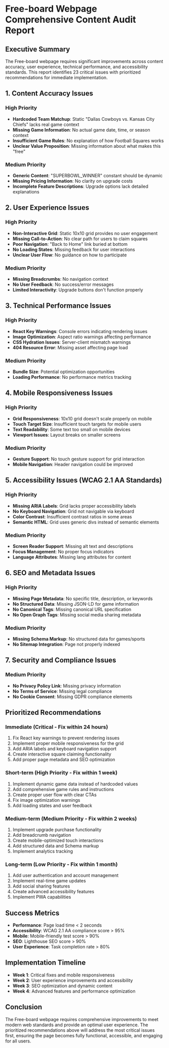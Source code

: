 # Free-board Webpage Comprehensive Content Audit Report

## Executive Summary

The Free-board webpage requires significant improvements across content accuracy, user experience, technical performance, and accessibility standards. This report identifies 23 critical issues with prioritized recommendations for immediate implementation.

## 1. Content Accuracy Issues

### High Priority

- **Hardcoded Team Matchup**: Static "Dallas Cowboys vs. Kansas City Chiefs" lacks real game context
- **Missing Game Information**: No actual game date, time, or season context
- **Insufficient Game Rules**: No explanation of how Football Squares works
- **Unclear Value Proposition**: Missing information about what makes this "free"

### Medium Priority

- **Generic Content**: "SUPERBOWL_WINNER" constant should be dynamic
- **Missing Pricing Information**: No clarity on upgrade costs
- **Incomplete Feature Descriptions**: Upgrade options lack detailed explanations

## 2. User Experience Issues

### High Priority

- **Non-Interactive Grid**: Static 10x10 grid provides no user engagement
- **Missing Call-to-Action**: No clear path for users to claim squares
- **Poor Navigation**: "Back to Home" link buried at bottom
- **No Loading States**: Missing feedback for user interactions
- **Unclear User Flow**: No guidance on how to participate

### Medium Priority

- **Missing Breadcrumbs**: No navigation context
- **No User Feedback**: No success/error messages
- **Limited Interactivity**: Upgrade buttons don't function properly

## 3. Technical Performance Issues

### High Priority

- **React Key Warnings**: Console errors indicating rendering issues
- **Image Optimization**: Aspect ratio warnings affecting performance
- **CSS Hydration Issues**: Server-client mismatch warnings
- **404 Resource Error**: Missing asset affecting page load

### Medium Priority

- **Bundle Size**: Potential optimization opportunities
- **Loading Performance**: No performance metrics tracking

## 4. Mobile Responsiveness Issues

### High Priority

- **Grid Responsiveness**: 10x10 grid doesn't scale properly on mobile
- **Touch Target Size**: Insufficient touch targets for mobile users
- **Text Readability**: Some text too small on mobile devices
- **Viewport Issues**: Layout breaks on smaller screens

### Medium Priority

- **Gesture Support**: No touch gesture support for grid interaction
- **Mobile Navigation**: Header navigation could be improved

## 5. Accessibility Issues (WCAG 2.1 AA Standards)

### High Priority

- **Missing ARIA Labels**: Grid lacks proper accessibility labels
- **No Keyboard Navigation**: Grid not navigable via keyboard
- **Color Contrast**: Insufficient contrast ratios in some areas
- **Semantic HTML**: Grid uses generic divs instead of semantic elements

### Medium Priority

- **Screen Reader Support**: Missing alt text and descriptions
- **Focus Management**: No proper focus indicators
- **Language Attributes**: Missing lang attributes for content

## 6. SEO and Metadata Issues

### High Priority

- **Missing Page Metadata**: No specific title, description, or keywords
- **No Structured Data**: Missing JSON-LD for game information
- **No Canonical Tags**: Missing canonical URL specification
- **No Open Graph Tags**: Missing social media sharing metadata

### Medium Priority

- **Missing Schema Markup**: No structured data for games/sports
- **No Sitemap Integration**: Page not properly indexed

## 7. Security and Compliance Issues

### Medium Priority

- **No Privacy Policy Link**: Missing privacy information
- **No Terms of Service**: Missing legal compliance
- **No Cookie Consent**: Missing GDPR compliance elements

## Prioritized Recommendations

### Immediate (Critical - Fix within 24 hours)

1. Fix React key warnings to prevent rendering issues
2. Implement proper mobile responsiveness for the grid
3. Add ARIA labels and keyboard navigation support
4. Create interactive square claiming functionality
5. Add proper page metadata and SEO optimization

### Short-term (High Priority - Fix within 1 week)

1. Implement dynamic game data instead of hardcoded values
2. Add comprehensive game rules and instructions
3. Create proper user flow with clear CTAs
4. Fix image optimization warnings
5. Add loading states and user feedback

### Medium-term (Medium Priority - Fix within 2 weeks)

1. Implement upgrade purchase functionality
2. Add breadcrumb navigation
3. Create mobile-optimized touch interactions
4. Add structured data and Schema markup
5. Implement analytics tracking

### Long-term (Low Priority - Fix within 1 month)

1. Add user authentication and account management
2. Implement real-time game updates
3. Add social sharing features
4. Create advanced accessibility features
5. Implement PWA capabilities

## Success Metrics

- **Performance**: Page load time < 2 seconds
- **Accessibility**: WCAG 2.1 AA compliance score > 95%
- **Mobile**: Mobile-friendly test score > 90%
- **SEO**: Lighthouse SEO score > 90%
- **User Experience**: Task completion rate > 80%

## Implementation Timeline

- **Week 1**: Critical fixes and mobile responsiveness
- **Week 2**: User experience improvements and accessibility
- **Week 3**: SEO optimization and dynamic content
- **Week 4**: Advanced features and performance optimization

## Conclusion

The Free-board webpage requires comprehensive improvements to meet modern web standards and provide an optimal user experience. The prioritized recommendations above will address the most critical issues first, ensuring the page becomes fully functional, accessible, and engaging for all users.
